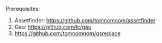 Prerequisites:
1) Assetfinder: https://github.com/tomnomnom/assetfinder
2) Gau: https://github.com/lc/gau
3) https://github.com/tomnomnom/qsreplace
